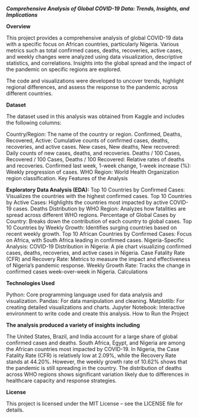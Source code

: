 ***Comprehensive Analysis of Global COVID-19 Data: Trends, Insights, and Implications***

**Overview**

This project provides a comprehensive analysis of global COVID-19 data with a specific focus on African countries, particularly Nigeria. Various metrics such as total confirmed cases, deaths, recoveries, active cases, and weekly changes were analyzed using data visualization, descriptive statistics, and correlations. Insights into the global spread and the impact of the pandemic on specific regions are explored.

The code and visualizations were developed to uncover trends, highlight regional differences, and assess the response to the pandemic across different countries.

**Dataset**

The dataset used in this analysis was obtained from Kaggle and includes the following columns:

Country/Region: The name of the country or region.
Confirmed, Deaths, Recovered, Active: Cumulative counts of confirmed cases, deaths, recoveries, and active cases.
New cases, New deaths, New recovered: Daily counts of new cases, deaths, and recoveries.
Deaths / 100 Cases, Recovered / 100 Cases, Deaths / 100 Recovered: Relative rates of deaths and recoveries.
Confirmed last week, 1-week change, 1-week increase (%): Weekly progression of cases.
WHO Region: World Health Organization region classification.
Key Features of the Analysis

**Exploratory Data Analysis (EDA):**
Top 10 Countries by Confirmed Cases: Visualizes the countries with the highest confirmed cases.
Top 10 Countries by Active Cases: Highlights the countries most impacted by active COVID-19 cases.
Deaths Distribution by WHO Region: Analyzes how fatalities are spread across different WHO regions.
Percentage of Global Cases by Country: Breaks down the contribution of each country to global cases.
Top 10 Countries by Weekly Growth: Identifies surging countries based on recent weekly growth.
Top 10 African Countries by Confirmed Cases: Focus on Africa, with South Africa leading in confirmed cases.
Nigeria-Specific Analysis:
COVID-19 Distribution in Nigeria: A pie chart visualizing confirmed cases, deaths, recoveries, and active cases in Nigeria.
Case Fatality Rate (CFR) and Recovery Rate: Metrics to measure the impact and effectiveness of Nigeria’s pandemic response.
Weekly Growth Rate: Tracks the change in confirmed cases week-over-week in Nigeria.
Calculations


**Technologies Used**

Python: Core programming language used for data analysis and visualization.
Pandas: For data manipulation and cleaning.
Matplotlib: For creating detailed visualizations and charts.
Jupyter Notebook: Interactive environment to write code and create this analysis.
How to Run the Project


**The analysis produced a variety of insights including**

The United States, Brazil, and India account for a large share of global confirmed cases and deaths.
South Africa, Egypt, and Nigeria are among the African countries most impacted by COVID-19.
In Nigeria, the Case Fatality Rate (CFR) is relatively low at 2.09%, while the Recovery Rate stands at 44.20%. However, the weekly growth rate of 10.62% shows that the pandemic is still spreading in the country.
The distribution of deaths across WHO regions shows significant variation likely due to differences in healthcare capacity and response strategies.


**License**

This project is licensed under the MIT License – see the LICENSE file for details.
